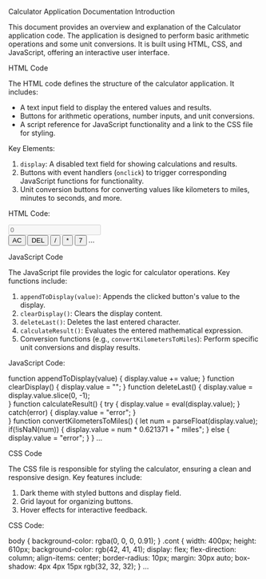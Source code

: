 Calculator Application Documentation
Introduction

This document provides an overview and explanation of the Calculator application code. 
The application is designed to perform basic arithmetic operations and some unit conversions. 
It is built using HTML, CSS, and JavaScript, offering an interactive user interface.

HTML Code

The HTML code defines the structure of the calculator application. It includes:
- A text input field to display the entered values and results.
- Buttons for arithmetic operations, number inputs, and unit conversions.
- A script reference for JavaScript functionality and a link to the CSS file for styling.

Key Elements:
1. `display`: A disabled text field for showing calculations and results.
2. Buttons with event handlers (`onclick`) to trigger corresponding JavaScript functions for functionality.
3. Unit conversion buttons for converting values like kilometers to miles, minutes to seconds, and more.

HTML Code:

<!DOCTYPE html>
<html lang="en">
<head>
    <meta charset="UTF-8">
    <meta name="viewport" content="width=device-width, initial-scale=1.0">
    <title>Calculator</title>
    <link rel="stylesheet" href="style.css">
</head>
<body>
    <div class="cont">
        <div class="display">
            <input type="text" placeholder="0" name="display" id="display" disabled>
        </div>
        <div class="buttonsCont">
            <input type="button" value="AC" id="clear" onclick="clearDisplay()">
            <input type="button" value="DEL" id="delete" onclick="deleteLast()">
            <input type="button" value="/" class="input-button" onclick="appendToDisplay('/')">
            <input type="button" value="*" class="input-button" onclick="appendToDisplay('*')">
            <input type="button" value="7" class="input-button" onclick="appendToDisplay('7')">
            ...
        </div>
    </div>
    <script src="script.js"></script>
</body>
</html>

JavaScript Code

The JavaScript file provides the logic for calculator operations. Key functions include:
1. `appendToDisplay(value)`: Appends the clicked button's value to the display.
2. `clearDisplay()`: Clears the display content.
3. `deleteLast()`: Deletes the last entered character.
4. `calculateResult()`: Evaluates the entered mathematical expression.
5. Conversion functions (e.g., `convertKilometersToMiles`): Perform specific unit conversions and display results.

JavaScript Code:

function appendToDisplay(value) {
    display.value += value;
}
function clearDisplay() {
    display.value = "";
}
function deleteLast() {
    display.value = display.value.slice(0, -1);   
}
function calculateResult() {
    try {
        display.value = eval(display.value);
    } catch(error) {
        display.value = "error";
    }   
}
function convertKilometersToMiles() {
    let num = parseFloat(display.value);
    if(!isNaN(num)) {
        display.value = num * 0.621371 + " miles";
    } else {
        display.value = "error";
    }
}
...

CSS Code

The CSS file is responsible for styling the calculator, ensuring a clean and responsive design. 
Key features include:
1. Dark theme with styled buttons and display field.
2. Grid layout for organizing buttons.
3. Hover effects for interactive feedback.

CSS Code:

body {
    background-color: rgba(0, 0, 0, 0.91);
}
.cont {
    width: 400px;
    height: 610px;
    background-color: rgb(42, 41, 41);
    display: flex;
    flex-direction: column;
    align-items: center;
    border-radius: 10px;
    margin: 30px auto;
    box-shadow: 4px 4px 15px rgb(32, 32, 32);
}
...

